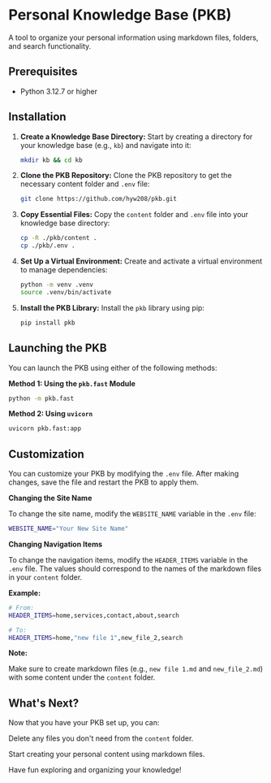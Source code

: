 # Personal Knowledge Base (PKB)

A tool to organize your personal information using markdown files, folders, and search functionality.

## Prerequisites

- Python 3.12.7 or higher

## Installation

1.  **Create a Knowledge Base Directory:**
    Start by creating a directory for your knowledge base (e.g., `kb`) and navigate into it:

    ```bash
    mkdir kb && cd kb
    ```

2.  **Clone the PKB Repository:**
    Clone the PKB repository to get the necessary content folder and `.env` file:

    ```bash
    git clone https://github.com/hyw208/pkb.git
    ```

3.  **Copy Essential Files:**
    Copy the `content` folder and `.env` file into your knowledge base directory:

    ```bash
    cp -R ./pkb/content .
    cp ./pkb/.env .
    ```

4.  **Set Up a Virtual Environment:**
    Create and activate a virtual environment to manage dependencies:

    ```bash
    python -m venv .venv
    source .venv/bin/activate
    ```

5.  **Install the PKB Library:**
    Install the `pkb` library using pip:

    ```bash
    pip install pkb
    ```

## Launching the PKB

You can launch the PKB using either of the following methods:

**Method 1: Using the `pkb.fast` Module**

```bash
python -m pkb.fast
```

**Method 2: Using `uvicorn`**

```bash
uvicorn pkb.fast:app
```

## Customization

You can customize your PKB by modifying the `.env` file. After making changes, save the file and restart the PKB to apply them.

**Changing the Site Name**

To change the site name, modify the `WEBSITE_NAME` variable in the `.env` file:

```bash
WEBSITE_NAME="Your New Site Name"
```

**Changing Navigation Items**

To change the navigation items, modify the `HEADER_ITEMS` variable in the `.env` file. The values should correspond to the names of the markdown files in your `content` folder.

**Example:**

```bash
# From:
HEADER_ITEMS=home,services,contact,about,search

# To:
HEADER_ITEMS=home,"new file 1",new_file_2,search
```
**Note:** 

Make sure to create markdown files (e.g., `new file 1.md` and `new_file_2.md`) with some content under the `content` folder.

## What's Next?

Now that you have your PKB set up, you can:

Delete any files you don't need from the `content` folder.

Start creating your personal content using markdown files.

Have fun exploring and organizing your knowledge!